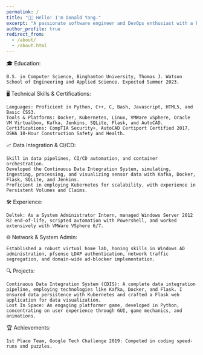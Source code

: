 ```yaml
---
permalink: /
title: "👋🏼 Hello! I'm Donald Yang."
excerpt: "A passionate software engineer and DevOps enthusiast with a knack for system administration and data integration."
author_profile: true
redirect_from: 
  - /about/
  - /about.html
---
```

🎓 Education:

    B.S. in Computer Science, Binghamton University, Thomas J. Watson School of Engineering and Applied Science. Expected Summer 2023.

🖥️ Technical Skills & Certifications:

    Languages: Proficient in Python, C++, C, Bash, Javascript, HTML5, and Basic CSS3.
    Tools & Platforms: Docker, Kubernetes, Linux, VMWare vSphere, Oracle VM Virtualbox, Kafka, Jenkins, SQLite, Flask, and AutoCAD.
    Certifications: CompTIA Security+, AutoCAD Certiport Certified 2017, OSHA 10-Hour Construction Safety and Health.

📈 Data Integration & CI/CD:

    Skill in data pipelines, CI/CD automation, and container orchestration.
    Developed the Continuous Data Integration System, simulating, ingesting, processing, and visualizing sensor data with Kafka, Docker, Flask, SQLite, and Jenkins.
    Proficient in employing Kubernetes for scalability, with experience in Persistent Volumes and Claims.

🛠️ Experience:

    Deltek: As a System Administrator Intern, managed Windows Server 2012 R2 end-of-life, scripted automation with Powershell, and worked extensively with VMWare VSphere 6/7.

🌐 Network & System Admin:

    Established a robust virtual home lab, honing skills in Windows AD administration, pfsense LDAP authentication, network traffic segregation, and domain-wide ad-blocker implementation.

🔍 Projects:

    Continuous Data Integration System (CDIS): A complete data integration pipeline, employing technologies like Kafka, Docker, and Flask. I ensured data persistence with Kubernetes and crafted a Flask web application for data visualization.
    Lost In Space: An engaging platformer game, developed in Python, concentrating on user experience through GUI, game mechanics, and animations.

🏆 Achievements:

    1st Place Team, Google Tech Challenge 2019: Competed in coding speed-runs and puzzles.